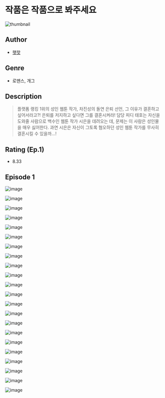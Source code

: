 # 작품은 작품으로 봐주세요
![thumbnail](https://image-comic.pstatic.net/user_contents_data/challenge_comic/2023/05/23/upload_3991655353587808057_480x623.jpeg)

## Author
- [햇핫](https://comic.naver.com/artistTitle?id=366837)

## Genre
- 로맨스, 개그

## Description
> 플랫폼 랭킹 1위의 성인 웹툰 작가, 차진성의 돌연 은퇴 선언, 그 이유가 결혼하고 싶어서라고?! 은퇴를 저지하고 싶다면 그를 결혼시켜라! 담당 피디 태호는 자신을 도와줄 사람으로 백수인 웹툰 작가 시은을 데려오는 데, 문제는 이 사람은 성인물을 매우 싫어한다. 과연 시은은 자신이 그토록 혐오하던 성인 웹툰 작가를 무사히 결혼시킬 수 있을까...!


## Rating (Ep.1)
- 8.33

## Episode 1
![image](https://image-comic.pstatic.net/user_contents_data/challenge_comic/2023/05/23/366837/upload_3979266060726974305.jpeg)

![image](https://image-comic.pstatic.net/user_contents_data/challenge_comic/2023/05/23/366837/upload_3918804818342260838.jpeg)

![image](https://image-comic.pstatic.net/user_contents_data/challenge_comic/2023/05/23/366837/upload_7306635405450883634.jpeg)

![image](https://image-comic.pstatic.net/user_contents_data/challenge_comic/2023/05/23/366837/upload_7090463743487914551.jpeg)

![image](https://image-comic.pstatic.net/user_contents_data/challenge_comic/2023/05/23/366837/upload_3689632510303809592.jpeg)

![image](https://image-comic.pstatic.net/user_contents_data/challenge_comic/2023/05/23/366837/upload_7233451927948046648.jpeg)

![image](https://image-comic.pstatic.net/user_contents_data/challenge_comic/2023/05/23/366837/upload_3545236917399741797.jpeg)

![image](https://image-comic.pstatic.net/user_contents_data/challenge_comic/2023/05/23/366837/upload_3833237718120621155.jpeg)

![image](https://image-comic.pstatic.net/user_contents_data/challenge_comic/2023/05/23/366837/upload_3762532515703895604.jpeg)

![image](https://image-comic.pstatic.net/user_contents_data/challenge_comic/2023/05/23/366837/upload_3559592351735296610.jpeg)

![image](https://image-comic.pstatic.net/user_contents_data/challenge_comic/2023/05/23/366837/upload_3979321930530514022.jpeg)

![image](https://image-comic.pstatic.net/user_contents_data/challenge_comic/2023/05/23/366837/upload_7148396993922098489.jpeg)

![image](https://image-comic.pstatic.net/user_contents_data/challenge_comic/2023/05/23/366837/upload_4120902936859915063.jpeg)

![image](https://image-comic.pstatic.net/user_contents_data/challenge_comic/2023/05/23/366837/upload_7017280254677050169.jpeg)

![image](https://image-comic.pstatic.net/user_contents_data/challenge_comic/2023/05/23/366837/upload_3774972397975058790.jpeg)

![image](https://image-comic.pstatic.net/user_contents_data/challenge_comic/2023/05/23/366837/upload_3474918969870201909.jpeg)

![image](https://image-comic.pstatic.net/user_contents_data/challenge_comic/2023/05/23/366837/upload_3616727373069234229.jpeg)

![image](https://image-comic.pstatic.net/user_contents_data/challenge_comic/2023/05/23/366837/upload_3760847844843545444.jpeg)

![image](https://image-comic.pstatic.net/user_contents_data/challenge_comic/2023/05/23/366837/upload_7147265600819257957.jpeg)

![image](https://image-comic.pstatic.net/user_contents_data/challenge_comic/2023/05/23/366837/upload_3991376983869711410.jpeg)

![image](https://image-comic.pstatic.net/user_contents_data/challenge_comic/2023/05/23/366837/upload_7220740482575645027.jpeg)

![image](https://image-comic.pstatic.net/user_contents_data/challenge_comic/2023/05/23/366837/upload_4063146475695257955.jpeg)
